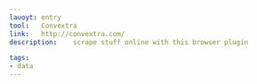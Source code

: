 ```yaml
---
lauoyt: entry
tool:	Convextra
link:	http://convextra.com/
description:	scrape stuff online with this browser plugin

tags:
- data
---
```

